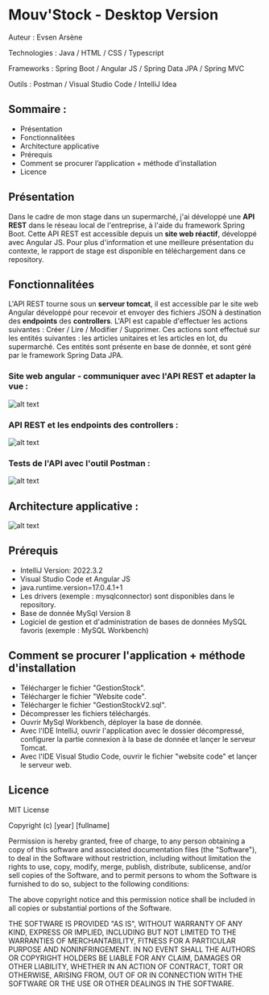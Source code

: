 # Mouv'Stock - Desktop Version
Auteur : Evsen Arsène

Technologies : Java / HTML / CSS / Typescript

Frameworks : Spring Boot / Angular JS / Spring Data JPA / Spring MVC

Outils : Postman / Visual Studio Code / IntelliJ Idea

## Sommaire :
- Présentation
- Fonctionnalitées
- Architecture applicative
- Prérequis
- Comment se procurer l’application + méthode d’installation
- Licence

## Présentation
Dans le cadre de mon stage dans un supermarché, j'ai développé une **API REST** dans le réseau local de l'entreprise, à l'aide du framework Spring Boot. 
Cette API REST est accessible depuis un **site web réactif**, développé avec Angular JS.
Pour plus d'information et une meilleure présentation du contexte, le rapport de stage est disponible en téléchargement dans ce repository.

## Fonctionnalitées
L'API REST tourne sous un **serveur tomcat**, il est accessible par le site web Angular développé pour recevoir et envoyer des fichiers JSON à destination des  **endpoints** des **controllers**.
L'API est capable d'effectuer les actions suivantes : Créer / Lire / Modifier / Supprimer.
Ces actions sont effectué sur les entités suivantes : les articles unitaires et les articles en lot, du supermarché. Ces entités sont présente en base de donnée, et sont géré par le framework Spring Data JPA.

### Site web angular - communiquer avec l'API REST et adapter la vue :
![alt text](https://github.com/ArseneEvsen/StockManagement-API-Version/blob/main/V2%20Screen/GIF%20GestionStock%20UI.gif?raw=true)

### API REST et les endpoints des controllers :
![alt text](https://github.com/ArseneEvsen/StockManagement-API-Version/blob/main/V2%20Screen/Webservice%20Screen.PNG?raw=true)

### Tests de l'API avec l'outil Postman :
![alt text](https://github.com/ArseneEvsen/StockManagement-API-Version/blob/main/V2%20Screen/TestPostman.PNG?raw=true)

## Architecture applicative :
![alt text](https://github.com/ArseneEvsen/StockManagement-API-Version/blob/main/V2%20Screen/Architecture%20applicative.png?raw=true)

## Prérequis
- IntelliJ Version: 2022.3.2
- Visual Studio Code et Angular JS
- java.runtime.version=17.0.4.1+1
- Les drivers (exemple : mysqlconnector) sont disponibles dans le repository.
- Base de donnée MySql Version 8
- Logiciel de gestion et d'administration de bases de données MySQL favoris (exemple : MySQL Workbench)

## Comment se procurer l'application + méthode d'installation
- Télécharger le fichier "GestionStock".
- Télécharger le fichier "Website code".
- Télécharger le fichier "GestionStockV2.sql".
- Décompresser les fichiers téléchargés.
- Ouvrir MySql Workbench, déployer la base de donnée.
- Avec l'IDE IntelliJ, ouvrir l'application avec le dossier décompressé, configurer la partie connexion à la base de donnée et lançer le serveur Tomcat.
- Avec l'IDE Visual Studio Code, ouvrir le fichier "website code" et lançer le serveur web.



## Licence 
MIT License

Copyright (c) [year] [fullname]

Permission is hereby granted, free of charge, to any person obtaining a copy
of this software and associated documentation files (the "Software"), to deal
in the Software without restriction, including without limitation the rights
to use, copy, modify, merge, publish, distribute, sublicense, and/or sell
copies of the Software, and to permit persons to whom the Software is
furnished to do so, subject to the following conditions:

The above copyright notice and this permission notice shall be included in all
copies or substantial portions of the Software.

THE SOFTWARE IS PROVIDED "AS IS", WITHOUT WARRANTY OF ANY KIND, EXPRESS OR
IMPLIED, INCLUDING BUT NOT LIMITED TO THE WARRANTIES OF MERCHANTABILITY,
FITNESS FOR A PARTICULAR PURPOSE AND NONINFRINGEMENT. IN NO EVENT SHALL THE
AUTHORS OR COPYRIGHT HOLDERS BE LIABLE FOR ANY CLAIM, DAMAGES OR OTHER
LIABILITY, WHETHER IN AN ACTION OF CONTRACT, TORT OR OTHERWISE, ARISING FROM,
OUT OF OR IN CONNECTION WITH THE SOFTWARE OR THE USE OR OTHER DEALINGS IN THE
SOFTWARE.
